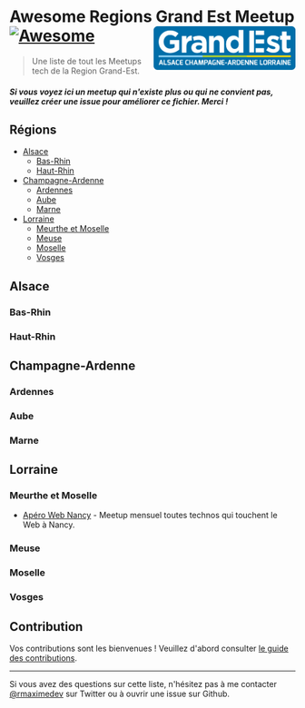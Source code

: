 # Awesome Regions Grand Est Meetup [![Awesome](https://awesome.re/badge-flat.svg)](https://awesome.re) [<img src="grand-est-logo.svg" width="250" align="right" alt="Awesome Grand Est tech Meetup">](https://www.cloudflare.com)

> Une liste de tout les Meetups tech de la Region Grand-Est.

#### _Si vous voyez ici un meetup qui n'existe plus ou qui ne convient pas, veuillez créer une issue pour améliorer ce fichier. Merci !_

## Régions

- [Alsace](#alsace)
  - [Bas-Rhin](#bas-rhin)
  - [Haut-Rhin](#haut-rhin)
- [Champagne-Ardenne](#champagne-ardenne)
  - [Ardennes](#ardennes)
  - [Aube](#aube)
  - [Marne](#marne)
- [Lorraine](#lorraine)
  - [Meurthe et Moselle](#meurthe-et-moselle)
  - [Meuse](#meuse)
  - [Moselle](#moselle)
  - [Vosges](#vosges)

## Alsace

### Bas-Rhin

### Haut-Rhin

## Champagne-Ardenne

### Ardennes

### Aube

### Marne

## Lorraine

### Meurthe et Moselle

- [Apéro Web Nancy](https://aperowebnancy.netlify.app/) - Meetup mensuel toutes technos qui touchent le Web à Nancy.

### Meuse

### Moselle

### Vosges

## Contribution

Vos contributions sont les bienvenues ! Veuillez d'abord consulter [le guide des contributions](CONTRIBUTING.md).

---

Si vous avez des questions sur cette liste, n'hésitez pas à me contacter [@rmaximedev](https://twitter.com/rmaximedev) sur Twitter ou à ouvrir une issue sur Github.
